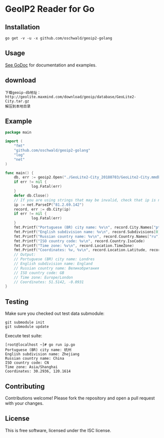 # GeoIP2 Reader for Go #


## Installation ##

```
go get -v -u -x github.com/oschwald/geoip2-golang
```

## Usage ##

[See GoDoc](http://godoc.org/github.com/oschwald/geoip2-golang) for
documentation and examples.

## download ##
```
下载geoip-db地址：http://geolite.maxmind.com/download/geoip/database/GeoLite2-City.tar.gz  
解压到本地目录

```
## Example ##

```go
package main

import (
    "fmt"
    "github.com/oschwald/geoip2-golang"
    "log"
    "net"
)

func main() {
    db, err := geoip2.Open("./GeoLite2-City_20180703/GeoLite2-City.mmdb")
    if err != nil {
            log.Fatal(err)
    }
    defer db.Close()
    // If you are using strings that may be invalid, check that ip is not nil
    ip := net.ParseIP("81.2.69.142")
    record, err := db.City(ip)
    if err != nil {
            log.Fatal(err)
    }
    fmt.Printf("Portuguese (BR) city name: %v\n", record.City.Names["pt-BR"])
    fmt.Printf("English subdivision name: %v\n", record.Subdivisions[0].Names["en"])
    fmt.Printf("Russian country name: %v\n", record.Country.Names["ru"])
    fmt.Printf("ISO country code: %v\n", record.Country.IsoCode)
    fmt.Printf("Time zone: %v\n", record.Location.TimeZone)
    fmt.Printf("Coordinates: %v, %v\n", record.Location.Latitude, record.Location.Longitude)
    // Output:
    // Portuguese (BR) city name: Londres
    // English subdivision name: England
    // Russian country name: Великобритания
    // ISO country code: GB
    // Time zone: Europe/London
    // Coordinates: 51.5142, -0.0931
}
```

## Testing ##

Make sure you checked out test data submodule:

```
git submodule init
git submodule update
```

Execute test suite:

```
[root@localhost ~]# go run ip.go 
Portuguese (BR) city name: 杭州
English subdivision name: Zhejiang
Russian country name: China
ISO country code: CN
Time zone: Asia/Shanghai
Coordinates: 30.2936, 120.1614
```

## Contributing ##

Contributions welcome! Please fork the repository and open a pull request
with your changes.

## License ##

This is free software, licensed under the ISC license.
